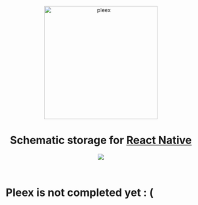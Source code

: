 <p align="center">
  <a href="https://react-native-elements.github.io/react-native-elements/">
    <img alt="pleex" src="https://i.ibb.co/LP4kSq3/sign.png" width="300">
  </a>
</p>

<h1 align="center">
  Schematic storage for <a href="https://facebook.github.io/react-native/">React Native</a>
</h1>

<p align="center">
  <img src="https://travis-ci.com/E-RROR/pleex.svg?branch=master"/>
</p>

<br />
<h1>Pleex is not completed yet : (</h1>
